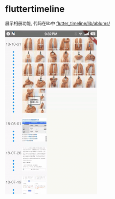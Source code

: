 # fluttertimeline

展示相册功能, 代码在lib中
[flutter_timeline/lib/ablums/](https://github.com/sunhang/flutter_timeline/tree/master/lib/ablums)


![](ablums.gif)

